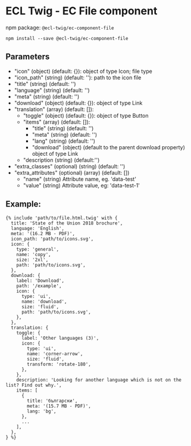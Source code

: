 # ECL Twig - EC File component

npm package: `@ecl-twig/ec-component-file`

```shell
npm install --save @ecl-twig/ec-component-file
```

## Parameters

- "icon" (object) (default: {}): object of type Icon; file type
- "icon_path" (string) (default: ''): path to the icon file
- "title" (string) (default: '')
- "language" (string) (default: '')
- "meta" (string) (default: '')
- "download" (object) (default: {}): object of type Link
- "translation" (array) (default: []):
  - "toggle" (object) (default: {}): object of type Button
  - "items" (array) (default: []):
    - "title" (string) (default: '')
    - "meta" (string) (default: '')
    - "lang" (string) (default: '')
    - "download" (object) (default to the parent download property) object of type Link
  - "description (string) (default:'')
- "extra_classes" (optional) (string) (default: '')
- "extra_attributes" (optional) (array) (default: [])
  - "name" (string) Attribute name, eg. 'data-test'
  - "value" (string) Attribute value, eg: 'data-test-1'

## Example:

<!-- prettier-ignore -->
```twig
{% include 'path/to/file.html.twig' with { 
  title: 'State of the Union 2018 brochure', 
  language: 'English', 
  meta: '(16.2 MB - PDF)', 
  icon_path: 'path/to/icons.svg', 
  icon: { 
    type: 'general', 
    name: 'copy', 
    size: '2xl', 
    path: 'path/to/icons.svg', 
  }, 
  download: { 
    label: 'Download', 
    path: '/example', 
    icon: { 
      type: 'ui', 
      name: 'download', 
      size: 'fluid', 
      path: 'path/to/icons.svg', 
    }, 
  }, 
  translation: { 
    toggle: { 
      label: 'Other languages (3)', 
      icon: { 
        type: 'ui', 
        name: 'corner-arrow', 
        size: 'fluid', 
        transform: 'rotate-180', 
      }, 
    }, 
    description: 'Looking for another language which is not on the list? Find out why.', 
    items: [ 
      { 
        title: 'български', 
        meta: '(15.7 MB - PDF)', 
        lang: 'bg', 
      }, 
      ... 
    ], 
  }, 
} %}
```

